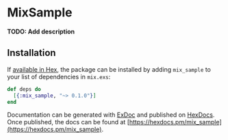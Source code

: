 # MixSample

**TODO: Add description**

## Installation

If [available in Hex](https://hex.pm/docs/publish), the package can be installed
by adding `mix_sample` to your list of dependencies in `mix.exs`:

```elixir
def deps do
  [{:mix_sample, "~> 0.1.0"}]
end
```

Documentation can be generated with [ExDoc](https://github.com/elixir-lang/ex_doc)
and published on [HexDocs](https://hexdocs.pm). Once published, the docs can
be found at [https://hexdocs.pm/mix_sample](https://hexdocs.pm/mix_sample).

